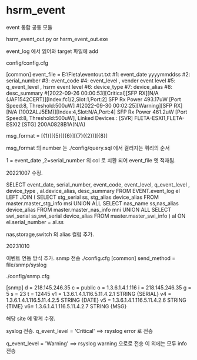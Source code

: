# hsrm_event
event 통합 공통 모듈


hsrm_event_out.py or hsrm_event_out.exe

event_log 에서 읽어와 target 파일에 add


config/config.cfg

[common]
event_file = E:\Fleta\eventout.txt
#1: event_date yyyymmddss
#2: serial_number
#3: event_code
#4: event_level , vender event level
#5: q_event_level , hsrm event level
#6: device_type
#7: device_alias
#8: desc_summary
#[2022-09-26 00:00:53][Critical][SFP RX][N/A (JAF1542CERT)][Index:fc1/2,Slot:1,Port:2] SFP Rx Power 493.17uW [Port Speed:8, Threshold:500uW]
#[2022-09-30 00:02:25][Warning][SFP RX][N/A (1002ALJ5EM)][Index:4,Slot:N/A,Port:4] SFP Rx Power 461.2uW [Port Speed:8, Threshold:500uW], Linked Devices : [SVR] FLETA-ESXI1,FLETA-ESXI2  [STG] 200A0828B1A(N/A)

msg_format = [{1}][{5}][{6}][{7}({2})][{8}]

msg_format 의 number 는 ./config/query.sql 에서 걸러지는 쿼리의 순서

1 = event_date ,2=serial_number 의 col 로 치환 되어 event_file 엣 적재됨.

20221007 수정.

SELECT
event_date,
serial_number,
event_code,
event_level,
q_event_level ,
device_type ,
al.device_alias,
desc_summary
FROM EVENT.event_log el LEFT JOIN
 (
    SELECT stg_serial ss, stg_alias device_alias FROM master.master_stg_info msi
    UNION ALL
    SELECT nas_name ss,nas_alias device_alias FROM master.master_nas_info mni
    UNION ALL
    SELECT swi_serial ss,swi_serial device_alias FROM master.master_swi_info
) al
ON el.serial_number = al.ss


nas,storage,switch 의 alias 컬럼 추가.


20231010

이벤트 연동 방식 추가.
snmp 전송
./config.cfg
[common]
send_method = file/snmp/syslog

./config/snmp.cfg 

[snmp]
d =  218.145.246.35
c = public
o = 1.3.6.1.4.1.116
i = 218.145.246.35
g = 5
s = 23
t = 12445
v1 = 1.3.6.1.4.1.116.5.11.4.2.1 STRING {SERIAL}
v4 = 1.3.6.1.4.1.116.5.11.4.2.5 STRING {DATE}
v5 = 1.3.6.1.4.1.116.5.11.4.2.6 STRING {TIME}
v6=  1.3.6.1.4.1.116.5.11.4.2.7 STRING {MSG}

해당 site 에 맞게 수정.

syslog 전송.
q_event_level = 'Critical'
   ==> rsyslog error 로 전송

q_event_level = 'Warning'
   ==> rsyslog warning 으로로 전송
이 외에는 모두 info 전송



